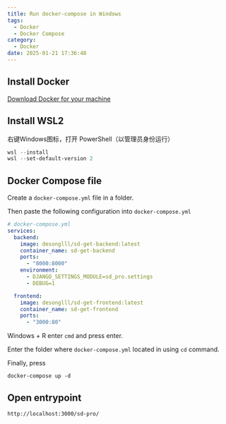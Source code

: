 ```yaml
---
title: Run docker-compose in Windows
tags:
  - Docker
  - Docker Compose
category:
  - Docker
date: 2025-01-21 17:36:48
---
```



## Install Docker

[Download Docker for your machine](https://www.docker.com/products/docker-desktop/) 

## Install WSL2

右键Windows图标，打开 PowerShell（以管理员身份运行）

```powershell
wsl --install
wsl --set-default-version 2
```

## Docker Compose file

Create a `docker-compose.yml` file in a folder.

Then paste the following configuration into `docker-compose.yml`

```yml
# docker-compose.yml
services:
  backend:
    image: desonglll/sd-get-backend:latest
    container_name: sd-get-backend
    ports:
      - "8000:8000"
    environment:
      - DJANGO_SETTINGS_MODULE=sd_pro.settings
      - DEBUG=1

  frontend:
    image: desonglll/sd-get-frontend:latest
    container_name: sd-get-frontend
    ports:
      - "3000:80"
```

Windows + R enter `cmd` and press enter.

Enter the folder where `docker-compose.yml` located in using `cd` command.

Finally, press

```shell
docker-compose up -d
```

## Open entrypoint

```
http://localhost:3000/sd-pro/
```